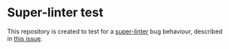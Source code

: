 # Super-linter test

This repository is created to test for a [super-linter](https://github.com/github/super-linter) bug behaviour, described in [this issue](https://github.com/github/super-linter/issues/544).

